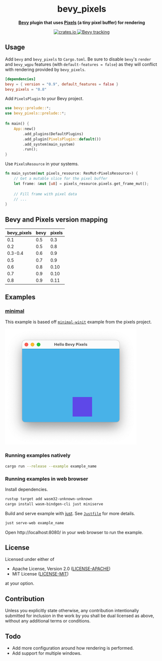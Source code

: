 <div align="center">
  <h1>
    bevy_pixels
  </h1>
  <p>
    <strong>
      <a href="https://github.com/bevyengine/bevy">Bevy</a> plugin that uses
      <a href="https://github.com/parasyte/pixels">Pixels</a> (a tiny pixel buffer) for rendering
    </strong>
  </p>
  <p>
    <a href="https://crates.io/crates/bevy_pixels">
      <img src="https://img.shields.io/crates/v/bevy_pixels.svg" alt="crates.io" />
    </a>
    <a
      href="https://github.com/bevyengine/bevy/blob/main/docs/plugins_guidelines.md#main-branch-tracking"
    >
      <img
        src="https://img.shields.io/badge/Bevy%20tracking-released%20version-lightblue"
        alt="Bevy tracking"
      />
    </a>
  </p>
</div>

## Usage

Add `bevy` and `bevy_pixels` to `Cargo.toml`. Be sure to disable `bevy`'s `render` and `bevy_wgpu` features (with `default-features = false`) as they will conflict with rendering provided by `bevy_pixels`.

```toml
[dependencies]
bevy = { version = "0.9", default_features = false }
bevy_pixels = "0.8"
```

Add `PixelsPlugin` to your Bevy project.

```rust
use bevy::prelude::*;
use bevy_pixels::prelude::*;

fn main() {
    App::new()
        .add_plugins(DefaultPlugins)
        .add_plugin(PixelsPlugin::default())
        .add_system(main_system)
        .run();
}
```

Use `PixelsResource` in your systems.

```rust
fn main_system(mut pixels_resource: ResMut<PixelsResource>) {
    // Get a mutable slice for the pixel buffer
    let frame: &mut [u8] = pixels_resource.pixels.get_frame_mut();

    // Fill frame with pixel data
    // ...
}
```

## Bevy and Pixels version mapping

| bevy_pixels | bevy | pixels |
| ----------- | ---- | ------ |
| 0.1         | 0.5  | 0.3    |
| 0.2         | 0.5  | 0.8    |
| 0.3-0.4     | 0.6  | 0.9    |
| 0.5         | 0.7  | 0.9    |
| 0.6         | 0.8  | 0.10   |
| 0.7         | 0.9  | 0.10   |
| 0.8         | 0.9  | 0.11   |

## Examples

### [minimal](https://github.com/dtcristo/bevy_pixels/blob/main/examples/minimal.rs)

This example is based off [`minimal-winit`](https://github.com/parasyte/pixels/tree/master/examples/minimal-winit) example from the pixels project.

![minimal example](images/minimal.png)

### Running examples natively

```sh
cargo run --release --example example_name
```

### Running examples in web browser

Install dependencies.

```sh
rustup target add wasm32-unknown-unknown
cargo install wasm-bindgen-cli just miniserve
```

Build and serve example with [just](https://github.com/casey/just). See [`Justfile`](Justfile) for more details.

```sh
just serve-web example_name
```

Open http://localhost:8080/ in your web browser to run the example.

## License

Licensed under either of

- Apache License, Version 2.0 ([LICENSE-APACHE](LICENSE-APACHE))
- MIT License ([LICENSE-MIT](LICENSE-MIT))

at your option.

## Contribution

Unless you explicitly state otherwise, any contribution intentionally submitted
for inclusion in the work by you shall be dual licensed as above, without any
additional terms or conditions.

## Todo

- Add more configuration around how rendering is performed.
- Add support for multiple windows.
